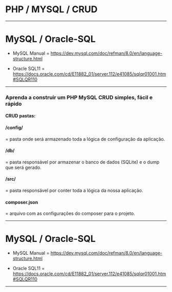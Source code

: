 
# PHP / MYSQL / CRUD 

-------------------------------------------------------------------

# MySQL / Oracle-SQL 

* MySQL Manual = https://dev.mysql.com/doc/refman/8.0/en/language-structure.html

* Oracle SQL11 = https://docs.oracle.com/cd/E11882_01/server.112/e41085/sqlqr01001.htm#SQLQR110
 
-------------------------------------------------------------------

### Aprenda a construir um PHP MySQL CRUD simples, fácil e rápido

#### CRUD pastas:

#### /config/
= pasta onde será armazenado toda a lógica de configuração da aplicação.

#### /db/
= pasta responsável por armazenar o banco de dados (SQLite) e o dump que será gerado.

#### /src/
= pasta responsável por conter toda a lógica da nossa aplicação.

#### composer.json
= arquivo com as configurações do composer para o projeto.

-------------------------------------------------------------------

# MySQL / Oracle-SQL 

* MySQL Manual = https://dev.mysql.com/doc/refman/8.0/en/language-structure.html

* Oracle SQL11 = https://docs.oracle.com/cd/E11882_01/server.112/e41085/sqlqr01001.htm#SQLQR110
 
-------------------------------------------------------------------
